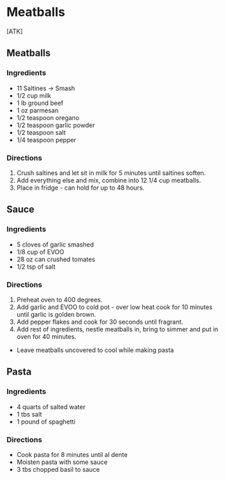 # Meatballs
[ATK]

## Meatballs
### Ingredients
* 11 Saltines -> Smash
* 1/2 cup milk
* 1 lb ground beef
* 1 oz parmesan
* 1/2 teaspoon oregano
* 1/2 teaspoon garlic powder
* 1/2 teaspoon salt
* 1/4 teaspoon pepper

### Directions
1. Crush saltines and let sit in milk for 5 minutes until saltines soften.
2. Add everything else and mix, combine into 12 1/4 cup meatballs.
3. Place in fridge - can hold for up to 48 hours.

## Sauce
### Ingredients
* 5 cloves of garlic smashed
* 1/8 cup of EVOO
* 28 oz can crushed tomates
* 1/2 tsp of salt

### Directions
1. Preheat oven to 400 degrees.
2. Add garlic and EVOO to cold pot - over low heat cook for 10 minutes until garlic is golden brown.
3. Add pepper flakes and cook for 30 seconds until fragrant.
4. Add rest of ingredients, nestle meatballs in, bring to simmer and put in oven for 40 minutes.
* Leave meatballs uncovered to cool while making pasta

## Pasta
### Ingredients
* 4 quarts of salted water
* 1 tbs salt
* 1 pound of spaghetti

### Directions
* Cook pasta for 8 minutes until al dente
* Moisten pasta with some sauce
* 3 tbs chopped basil to sauce
